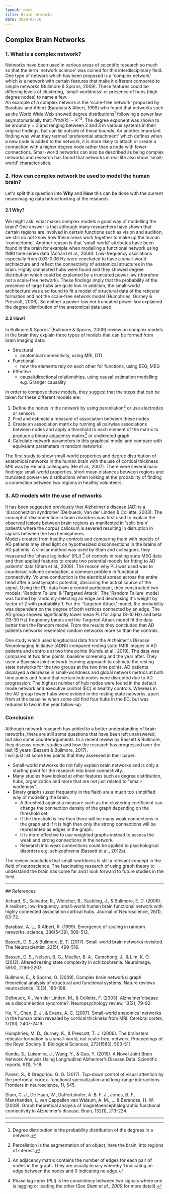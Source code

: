 ```yaml
---
layout: post
title: Brain networks
date: 2020-07-16
---
```

## Complex Brain Networks
### 1. What is a complex network?
Networks have been used in various areas of scientific research so much so that the term 'network science' was coined for this interdisciplinary field.
One type of network which has been proposed is a 'complex network' which is a network with certain features that make it different compared to simple networks (Bullmore & Sporns, 2009).
These features could be differing levels of clustering, 'small-worldness' or presence of hubs (high degree nodes) to name a few.  
An example of a complex network is the 'scale-free network' proposed by Barabási and Albert (Barabási & Albert, 1999) who found that networks such as the World Wide Web showed degree distributions[^1] following a power law asymptomatically that: ${Prob(k)}\sim{k^{-3}}$.
The degree exponent was shown to be around $γ=3$ and ranging between 2 and 3 in various systems in their original findings, but can lie outside of these bounds.
An another important finding was what they termed 'preferential attachment' which defines when a new node is added to the network, it is more likely to attach or create a connection with a higher degree node rather than a node with fewer connections.
Small-world networks can also be described as being complex networks and research has found that networks in real life also show 'small-world' characteristics.

### 2. How can complex network be used to model the human brain?
Let's split this question into **Why** and **How** this can be done with the current neuroimaging data before looking at the research.

#### 2.1 Why?
We might ask: what makes complex models a good way of modelling the brain?
One answer is that although many researchers have shown that certain regions are involved in certain functions such as vision and audition, we still do not know how these areas work together to make up the human 'connectome'.
Another reason is that 'small-world' attributes have been found in the brain for example when modelling a functional network using fMRI time series data (Achard et al., 2006).
Low-frequency oscillations especially from 0.03-0.06 Hz were concluded to have a small-world architecture and reflect the connectivity of anatomical structures in the brain.
Highly connected hubs were found and they showed degree distribution which could be explained by a truncated power law (therefore not a scale-free network).
These findings imply that the probability of the presence of large hubs are quite low.
In addition, the small-world architecture was also found to fit a model of structural data of the reticular formation and not the scale-free network model (Humphries, Gurney & Prescott, 2006).
So neither a power-law nor truncated power-law explained the degree distribution of the anatomical data used.


#### 2.2 How?
In Bullmore & Sporns' (Bullmore & Sporns, 2009) review on complex models in the brain they explain three types of models that can be formed from brain imaging data:
- Structural
   - anatomical connectivity, using MRI, DTI
- Functional
   - how the elements rely on each other for functions, using EEG, MEG
- Effective
   - causal/directional relationships, using causal estimation modelling e.g. Granger causality

In order to compose these models, they suggest that the steps that can be taken for these different models are:
1. Define the nodes in the network by using parcellation[^2] or use electrodes or sensors
2. Find and estimate a measure of association between these nodes
3. Create an association matrix by running all pairwise associations between nodes and apply a threshold to each element of the matrix to produce a binary adjacency matrix[^3] or undirected graph
4. Calculate network parameters in this graphical model and compare with equivalent parameters in random networks

The first study to show small-world properties and degree distribution of anatomical networks in the human brain with the use of cortical thickness MRI was by He and colleagues (He et al., 2007).
There were several main findings: small-world properties, short mean distances between regions and truncated power-law distributions when looking at the probability of finding a connection between two regions in healthy volunteers.


### 3. AD models with the use of networks
It has been suggested previously that Alzheimer's disease (AD) is a 'disconnection syndrome' (Delbueck, Van der Linden & Collette, 2003).
The concept of disconnection in brain disorders was first used to explain the observed lesions between brain regions as manifested in 'split-brain' patients where the corpus callosum is severed resulting in disruption in signals between the two hemispheres.  
Models created from healthy controls and comparing them with models of AD patients may shed light on hypothesized disconnections in the brains of AD patients.
A similar method was used by Stam and colleagues, they measured the 'phase lag index' (PLI) [^4] of controls in resting state MEG data and then applied features to create two potential models for fitting to AD patients' data (Stam et al., 2009).
The reason why PLI was used was to counteract volume conduction, a common problem in functional connectivity.
Volume conduction is the electrical spread across the entire head after a postsynaptic potential, obscuring the actual source of the signal.
Using the PLI data from a control participant, they constructed two models: 'Random Failure' & 'Targeted Attack'.
The 'Random Failure' model was formed by randomly selecting an edge and decreasing it's weight by factor of 2 with probability 1.
For the 'Targeted Attack' model, the probability was dependent on the degree of both vertices connected by an edge.
The AD group showed significantly lower mean PLI for alpha (8-10 Hz) and beta (13-30 Hz) frequency bands and the Targeted Attack model fit the data better than the Random model.
From the results they concluded that AD patients networks resembled random networks more so than the controls.

One study which used longitudinal data from the Alzheimer's Disease Neuroimaging Initiative (ADNI) compared resting state fMRI images in AD patients and controls at two time points (Kundu et al., 2019).
The data was compared at two time points: baseline screening and the year after.
They used a Bayesian joint network learning approach to estimate the resting state networks for the two groups at the two time points.
AD patients displayed a decrease in small-worldness and global network metrics at both time points and found that certain hub nodes were disrupted due to AD progression.
The highest number of hub nodes were found in the default mode network and executive control (EC) in healthy controls.
Whereas in the AD group fewer hubs were evident in the resting state networks, apart from at the baseline when some did find four hubs in the EC, but was reduced to two in the year follow-up.  


### Conclusion
Although network research has added to a better understanding of brain networks, there are still some questions that have been left unanswered, but also some counterarguments.
In a recent review by Bassett & Bullmore, they discuss recent studies and how the research has progressed over the last 15 years (Bassett & Bullmore, 2017).  
I will just list some key points that they assessed in their paper:
* Small-world networks do not fully explain brain networks and is only a starting point for the research into brain connectivity.
* Many studies have looked at other features such as degree distribution, hubs, organization and more that are not just related to "small-worldness".
* Binary graphs (used frequently in the field) are a much too simplified way of modelling the brain.
  * A threshold against a measure such as the clustering coefficient can change the connection density of the graph depending on the threshold set.
  * If the threshold is low then there will be many weak connections in the graph and if it is high then only the strong connections will be represented as edges in the graph.
  * It is more effective to use weighted graphs instead to assess the weak and strong connections in the network.
  * Research into weak connections could be applied to psychological disorders e.g. schizophrenia (Bassett et al., 2012a).

The review concludes that small-worldness is still a relevant concept in the field of neuroscience.
The fascinating research of using graph theory to understand the brain has come far and I look forward to future studies in the field.


<hr />
## References

Achard, S., Salvador, R., Whitcher, B., Suckling, J., & Bullmore, E. D. (2006). A resilient, low-frequency, small-world human brain functional network with highly connected association cortical hubs. Journal of Neuroscience, 26(1), 63-72.

Barabási, A. L., & Albert, R. (1999). Emergence of scaling in random networks. science, 286(5439), 509-512.

Bassett, D. S., & Bullmore, E. T. (2017). Small-world brain networks revisited. The Neuroscientist, 23(5), 499-516.

Bassett, D. S., Nelson, B. G., Mueller, B. A., Camchong, J., & Lim, K. O. (2012). Altered resting state complexity in schizophrenia. Neuroimage, 59(3), 2196-2207.

Bullmore, E., & Sporns, O. (2009). Complex brain networks: graph theoretical analysis of structural and functional systems. Nature reviews neuroscience, 10(3), 186-198.

Delbeuck, X., Van der Linden, M., & Collette, F. (2003). Alzheimer'disease as a disconnection syndrome?. Neuropsychology review, 13(2), 79-92.

He, Y., Chen, Z. J., & Evans, A. C. (2007). Small-world anatomical networks in the human brain revealed by cortical thickness from MRI. Cerebral cortex, 17(10), 2407-2419.

Humphries, M. D., Gurney, K., & Prescott, T. J. (2006). The brainstem reticular formation is a small-world, not scale-free, network. Proceedings of the Royal Society B: Biological Sciences, 273(1585), 503-511.

Kundu, S., Lukemire, J., Wang, Y., & Guo, Y. (2019). A Novel Joint Brain Network Analysis Using Longitudinal Alzheimer’s Disease Data. Scientific reports, 9(1), 1-18.

Paneri, S., & Gregoriou, G. G. (2017). Top-down control of visual attention by the prefrontal cortex. functional specialization and long-range interactions. Frontiers in neuroscience, 11, 545.

Stam, C. J., De Haan, W., Daffertshofer, A. B. F. J., Jones, B. F., Manshanden, I., van Cappellen van Walsum, A. M., ... & Berendse, H. W. (2009). Graph theoretical analysis of magnetoencephalographic functional connectivity in Alzheimer's disease. Brain, 132(1), 213-224.

<hr />

[^1]: Degree distribution is the probability distribution of the degrees in a network.

[^2]: Parcellation is the segmentation of an object, here the brain, into regions of interest.

[^3]: An adjacency matrix contains the number of edges for each pair of nodes in the graph. They are usually binary whereby 1 indicating an edge between the nodes and 0 indicating no edge.

[^4]: Phase lag index (PLI) is the consistency between two signals where one is lagging or leading the other (See *Stam et al., 2009* for more detail).  
